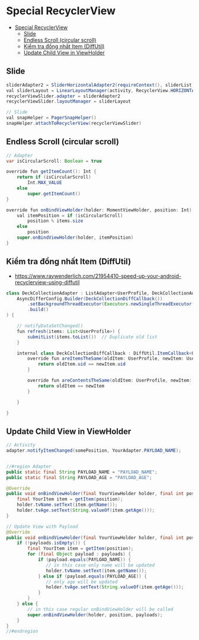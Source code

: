# Special RecyclerView

- [Special RecyclerView](#special-recyclerview)
  - [Slide](#slide)
  - [Endless Scroll (circular scroll)](#endless-scroll-circular-scroll)
  - [Kiểm tra đồng nhất Item (DiffUtil)](#kiểm-tra-đồng-nhất-item-diffutil)
  - [Update Child View in ViewHolder](#update-child-view-in-viewholder)

## Slide

```java
sliderAdapter2 = SliderHorizontalAdapter2(requireContext(), sliderList, null, recyclerViewSlider)
val sliderLayout = LinearLayoutManager(activity, RecyclerView.HORIZONTAL, false)
recyclerViewSlider.adapter = sliderAdapter2
recyclerViewSlider.layoutManager = sliderLayout

// Slide
val snapHelper = PagerSnapHelper()
snapHelper.attachToRecyclerView(recyclerViewSlider)
```

## Endless Scroll (circular scroll)

```java
// Adapter
var isCircularScroll: Boolean = true

override fun getItemCount(): Int {
    return if (isCircularScroll)
        Int.MAX_VALUE
    else
        super.getItemCount()
}

override fun onBindViewHolder(holder: MomentViewHolder, position: Int) {
    val itemPosition = if (isCircularScroll)
        position % items.size
    else
        position
    super.onBindViewHolder(holder, itemPosition)
}
```

## Kiểm tra đồng nhất Item (DiffUtil)

- <https://www.raywenderlich.com/21954410-speed-up-your-android-recyclerview-using-diffutil>

```java
class DeckCollectionAdapter : ListAdapter<UserProfile, DeckCollectionAdapter.DeckCollectionViewHolder>(
    AsyncDifferConfig.Builder(DeckCollectionDiffCallback())
        .setBackgroundThreadExecutor(Executors.newSingleThreadExecutor())
        .build()
) {

    // notifyDataSetChanged()
    fun refresh(items: List<UserProfile>) {
        submitList(items.toList())  // Duplicate old list
    }

    internal class DeckCollectionDiffCallback : DiffUtil.ItemCallback<UserProfile>() {
        override fun areItemsTheSame(oldItem: UserProfile, newItem: UserProfile): Boolean {
            return oldItem.uid == newItem.uid
        }

        override fun areContentsTheSame(oldItem: UserProfile, newItem: UserProfile): Boolean {
            return oldItem == newItem
        }

    }

}
```

## Update Child View in ViewHolder

```java
// Activity
adapter.notifyItemChanged(somePosition, YourAdapter.PAYLOAD_NAME);


//#region Adapter
public static final String PAYLOAD_NAME = "PAYLOAD_NAME";
public static final String PAYLOAD_AGE = "PAYLOAD_AGE";

@Override
public void onBindViewHolder(final YourViewHolder holder, final int position) {
    final YourItem item = getItem(position);
    holder.tvName.setText(item.getName());
    holder.tvAge.setText(String.valueOf(item.getAge()));
}

// Update View with Payload
@Override
public void onBindViewHolder(final YourViewHolder holder, final int position, final List<Object> payloads) {
    if (!payloads.isEmpty()) {
        final YourItem item = getItem(position);
        for (final Object payload : payloads) {
            if (payload.equals(PAYLOAD_NAME)) {
               // in this case only name will be updated
               holder.tvName.setText(item.getName());
            } else if (payload.equals(PAYLOAD_AGE)) {
               // only age will be updated
               holder.tvAge.setText(String.valueOf(item.getAge()));
            }
        }
    } else {
        // in this case regular onBindViewHolder will be called
        super.onBindViewHolder(holder, position, payloads);
    }
}
//#endregion
```